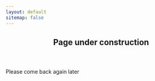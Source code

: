 ```yaml
---
layout: default
sitemap: false
---
```


<article>
  <header><h1>Page under construction</h1></header>
  <p>Please come back again later</p>
</article>
